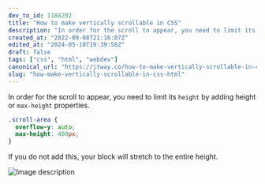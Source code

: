 ```yaml
---
dev_to_id: 1188292
title: "How to make vertically scrollable in CSS"
description: "In order for the scroll to appear, you need to limit its height by adding height or max-height..."
created_at: "2022-09-08T21:16:07Z"
edited_at: "2024-05-10T19:39:58Z"
draft: false
tags: ["css", "html", "webdev"]
canonical_url: "https://jtway.co/how-to-make-vertically-scrollable-in-css-330669dfde84"
slug: "how-make-vertically-scrollable-in-css-html"
---
```

In order for the scroll to appear, you need to limit its `height` by adding height or `max-height` properties.

```css
.scroll-area {
  overflow-y: auto;
  max-height: 400px;
}
```

If you do not add this, your block will stretch to the entire height.


![Image description](https://dev-to-uploads.s3.amazonaws.com/uploads/articles/9uxdd7z2ccnh9belnkua.png)



